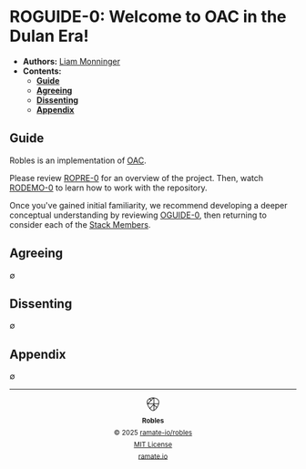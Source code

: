 # ROGUIDE-0: Welcome to OAC in the Dulan Era!
- **Authors:** [Liam Monninger](mailto:liam@ramate.io)
- **Contents:**
  - **[Guide](#guide)**
  - **[Agreeing](#agreeing)**
  - **[Dissenting](#dissenting)**
  - **[Appendix](#appendix)**

## Guide
Robles is an implementation of [OAC](https://github.com/ramate-io/oac).

Please review [ROPRE-0](/ropre/roera-000-000-000-dulan/ropre-000-000-000/README.md) for an overview of the project. Then, watch [RODEMO-0](/rodemo/roera-000-000-000-dulan/rodemo-000-000-000/README.md) to learn how to work with the repository.

Once you've gained initial familiarity, we recommend developing a deeper conceptual understanding by reviewing [OGUIDE-0](https://github.com/ramate-io/oac/tree/main/oguide/oera-000-000-000-dulan/oguide-000-000-000), then returning to consider each of the [Stack Members](/roglo/roera-000-000-000-dulan/roglo-000-000-027-stack-member/README.md).

## Agreeing
$\emptyset$

## Dissenting
$\emptyset$

## Appendix
$\emptyset$

<!--ROBLES FOOTER: DO NOT REMOVE THIS LINE-->
---

<div align="center">
  <picture>
    <source srcset="/assets/robles-inverted-transparent.png" media="(prefers-color-scheme: dark)">
    <img height="24" src="/assets/robles-transparent.png" alt="Robles"/>
  </picture>
  <br/>
  <sub>
    <b>Robles</b>
    <br/>
    &copy; 2025 <a href="https://github.com/ramate-io/robles">ramate-io/robles</a>
    <br/>
    <a href="https://github.com/ramate-io/robles/blob/main/LICENSE">MIT License</a>
    <br/>
    <a href="https://www.ramate.io">ramate.io</a>
  </sub>
</div>
